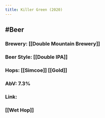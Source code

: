 ```yaml
---
title: Killer Green (2020)
---
```


## #Beer
### Brewery: [[Double Mountain Brewery]]

### Beer Style: [[Double IPA]]

### Hops: [[Simcoe]] [[Gold]]

### AbV: 7.3%

### Link: 

### [[Wet Hop]]
